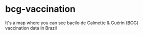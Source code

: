 # bcg-vaccination
It's a map where you can see  bacilo de Calmette &amp; Guérin (BCG) vaccination data in Brazil
